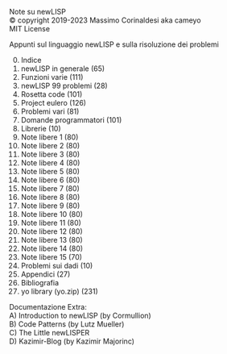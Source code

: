 Note su newLISP  
© copyright 2019-2023 Massimo Corinaldesi aka cameyo  
MIT License  

Appunti sul linguaggio newLISP e sulla risoluzione dei problemi  

00) Indice
01) newLISP in generale (65)
02) Funzioni varie (111)
03) newLISP 99 problemi (28)
04) Rosetta code (101)
05) Project eulero (126)
06) Problemi vari (81)
07) Domande programmatori (101)
08) Librerie (10)
09) Note libere 1 (80)
10) Note libere 2 (80)
11) Note libere 3 (80)
12) Note libere 4 (80)
13) Note libere 5 (80)
14) Note libere 6 (80)
15) Note libere 7 (80)
16) Note libere 8 (80)
17) Note libere 9 (80)
18) Note libere 10 (80)
19) Note libere 11 (80)
20) Note libere 12 (80)
21) Note libere 13 (80)
22) Note libere 14 (80)
23) Note libere 15 (70)
96) Problemi sui dadi (10)
97) Appendici (27)
98) Bibliografia
99) yo library (yo.zip) (231)

Documentazione Extra:  
A) Introduction to newLISP (by Cormullion)  
B) Code Patterns (by Lutz Mueller)  
C) The Little newLISPER  
D) Kazimir-Blog (by Kazimir Majorinc)  